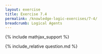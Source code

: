 ```yaml
---
layout: exercise
title: Exercise 7.4
permalink: /knowledge-logic-exercises/7-4/
breadcrumb: Logical Agents
---
```


{% include mathjax_support %}

<div><i class="arrow-up loader" data-chapter="knowledge-logic-exercises" data-exercise="ex_4" data-rating="0"></i></div>
{% include_relative question.md %}
